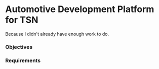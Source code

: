 # Automotive Development Platform for TSN

Because I didn't already have enough work to do.


### Objectives



### Requirements




